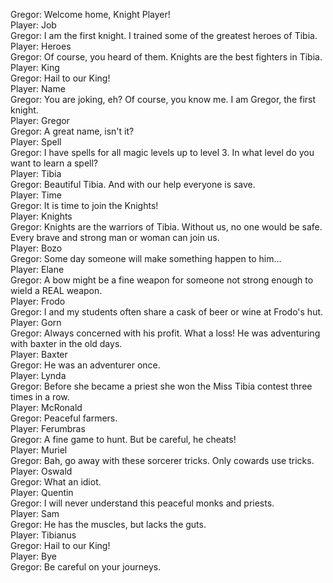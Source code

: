 Gregor: Welcome home, Knight Player!  
Player: Job  
Gregor: I am the first knight. I trained some of the greatest heroes of Tibia.  
Player: Heroes  
Gregor: Of course, you heard of them. Knights are the best fighters in Tibia.  
Player: King  
Gregor: Hail to our King!  
Player: Name  
Gregor: You are joking, eh? Of course, you know me. I am Gregor, the first knight.  
Player: Gregor  
Gregor: A great name, isn't it?  
Player: Spell  
Gregor: I have spells for all magic levels up to level 3. In what level do you want to learn a spell?  
Player: Tibia  
Gregor: Beautiful Tibia. And with our help everyone is save.  
Player: Time  
Gregor: It is time to join the Knights!  
Player: Knights  
Gregor: Knights are the warriors of Tibia. Without us, no one would be safe. Every brave and strong man or woman can join us.  
Player: Bozo  
Gregor: Some day someone will make something happen to him...  
Player: Elane  
Gregor: A bow might be a fine weapon for someone not strong enough to wield a REAL weapon.  
Player: Frodo  
Gregor: I and my students often share a cask of beer or wine at Frodo's hut.  
Player: Gorn  
Gregor: Always concerned with his profit. What a loss! He was adventuring with baxter in the old days.  
Player: Baxter  
Gregor: He was an adventurer once.  
Player: Lynda  
Gregor: Before she became a priest she won the Miss Tibia contest three times in a row.  
Player: McRonald  
Gregor: Peaceful farmers.  
Player: Ferumbras  
Gregor: A fine game to hunt. But be careful, he cheats!  
Player: Muriel  
Gregor: Bah, go away with these sorcerer tricks. Only cowards use tricks.  
Player: Oswald  
Gregor: What an idiot.  
Player: Quentin  
Gregor: I will never understand this peaceful monks and priests.  
Player: Sam  
Gregor: He has the muscles, but lacks the guts.  
Player: Tibianus  
Gregor: Hail to our King!  
Player: Bye  
Gregor: Be careful on your journeys.  
